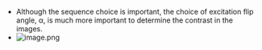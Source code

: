 - Although the sequence choice is important, the choice of excitation flip angle, α, is much more important to determine the contrast in the images.
- ![image.png](../assets/image_1681111040049_0.png)